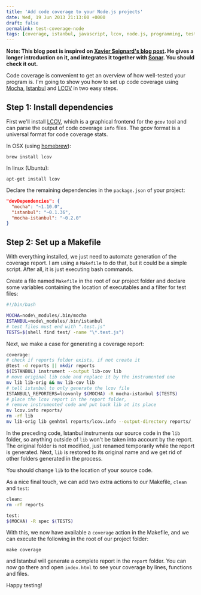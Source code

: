 ```yaml
---
title: 'Add code coverage to your Node.js projects'
date: Wed, 19 Jun 2013 21:13:00 +0000
draft: false
permalink: test-coverage-node
tags: [coverage, istanbul, javascript, lcov, node.js, programming, testing]
---
```


**Note: This blog post is inspired on [Xavier Seignard's blog post](http://xseignard.github.io/2013/04/25/quality-analysis-on-node.js-projects-with-mocha-istanbul-and-sonar/). He gives a longer introduction on it, and integrates it together with [Sonar](http://www.sonarqube.org/). You should check it out.**

Code coverage is convenient to get an overview of how well-tested your program is. I'm going to show you how to set up code coverage using [Mocha](http://visionmedia.github.io/mocha/), [Istanbul](https://github.com/gotwarlost/istanbul) and [LCOV](http://ltp.sourceforge.net/coverage/lcov.php) in two easy steps.

<!-- more -->

Step 1: Install dependencies
----------------------------

First we'll install [LCOV](http://ltp.sourceforge.net/coverage/lcov.php), which is a graphical frontend for the `gcov` tool and can parse the output of code coverage `info` files. The gcov format is a universal format for code coverage stats.

In OSX (using [homebrew](http://mxcl.github.io/homebrew/)):

```
brew install lcov 
```

In linux (Ubuntu):

```
apt-get install lcov 
````

 Declare the remaining dependencies in the `package.json` of your project: 

```json
"devDependencies": { 
  "mocha": "~1.10.0", 
  "istanbul": "~0.1.36", 
  "mocha-istanbul": "~0.2.0" 
}
```

Step 2: Set up a Makefile
-------------------------

With everything installed, we just need to automate generation of the coverage report. I am using a `Makefile` to do that, but it could be a simple script. After all, it is just executing bash commands.

Create a file named `Makefile` in the root of our project folder and declare some variables containing the location of executables and a filter for test files: 

```bash
#!/bin/bash 

MOCHA=node\_modules/.bin/mocha 
ISTANBUL=node\_modules/.bin/istanbul 
# test files must end with ".test.js" 
TESTS=$(shell find test/ -name "\*.test.js")
```

Next, we make a case for generating a coverage report: 

```bash
coverage: 
# check if reports folder exists, if not create it 
@test -d reports || mkdir reports 
$(ISTANBUL) instrument --output lib-cov lib 
# move original lib code and replace it by the instrumented one 
mv lib lib-orig && mv lib-cov lib 
# tell istanbul to only generate the lcov file 
ISTANBUL\_REPORTERS=lcovonly $(MOCHA) -R mocha-istanbul $(TESTS) 
# place the lcov report in the report folder, 
# remove instrumented code and put back lib at its place 
mv lcov.info reports/ 
rm -rf lib 
mv lib-orig lib genhtml reports/lcov.info --output-directory reports/ 
```

In the preceding code, Istanbul instruments our source code in the `lib` folder, so anything outside of `lib` won't be taken into account by the report. The original folder is not modified, just renamed temporarily while the report is generated. Next, `lib` is restored to its original name and we get rid of other folders generated in the process. 

You should change `lib` to the location of your source code. 

As a nice final touch, we can add two extra actions to our Makefile, `clean` and `test`: 
```bash
clean:
rm -rf reports

test:
$(MOCHA) -R spec $(TESTS)
```
With this, we now have available a `coverage` action in the Makefile, and we can execute the following in the root of our project folder:
```
make coverage 
```
and Istanbul will generate a complete report in the `report` folder. You can now go there and open `index.html` to see your coverage by lines, functions and files.

Happy testing!